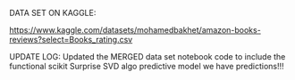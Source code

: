 DATA SET ON KAGGLE:

https://www.kaggle.com/datasets/mohamedbakhet/amazon-books-reviews?select=Books_rating.csv

UPDATE LOG: Updated the MERGED data set notebook code to include the functional scikit Surprise SVD algo predictive model
we have predictions!!!
